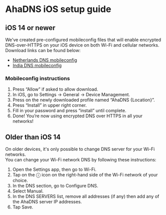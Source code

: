 # AhaDNS iOS setup guide

## iOS 14 or newer

We've created pre-configured mobileconfig files that will enable encrypted DNS-over-HTTPS on your iOS device on both Wi-Fi and cellular networks.  
Download links can be found below:

- [Netherlands DNS mobileconfig](https://raw.githubusercontent.com/AhaDNS/setup-guides/master/downloads/ahadns-nl.mobileconfig)
- [India DNS mobileconfig](https://raw.githubusercontent.com/AhaDNS/setup-guides/master/downloads/ahadns-in.mobileconfig)

### Mobileconfig instructions

1. Press “Allow” if asked to allow download.
2. In iOS, go to Settings -> General -> Device Management.
3. Press on the newly downloaded profile named “AhaDNS {Location}”.
4. Press “Install” in upper right corner.
5. Fill in your password and press “install” until complete.
6. Done! You’re now using encrypted DNS over HTTPS in all your networks!

## Older than iOS 14

On older devices, it's only possible to change DNS server for your Wi-Fi networks.  
You can change your Wi-Fi network DNS by following these instructions:

1. Open the Settings app, then go to Wi-Fi.
2. Tap on the ⓘ icon on the right-hand side of the Wi-Fi network of your choice.
3. In the DNS section, go to Configure DNS.
4. Select Manual.
5. In the DNS SERVERS list, remove all addresses (if any) then add any of the AhaDNS server IP addresses.
6. Tap Save.
